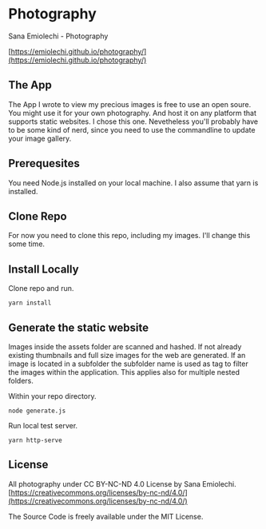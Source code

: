 # Photography
Sana Emiolechi - Photography

[https://emiolechi.github.io/photography/](https://emiolechi.github.io/photography/)


## The App
The App I wrote to view my precious images is free to use an open soure. You might use it for your own photography. And host it on any platform that supports static websites. I chose this one. Nevetheless you'll probably have to be some kind of nerd, since you need to use the commandline to update your image gallery.

## Prerequesites
You need Node.js installed on your local machine. I also assume that yarn is installed.

## Clone Repo
For now you need to clone this repo, including my images. I'll change this some time.

## Install Locally
Clone repo and run.
```
yarn install
```

## Generate the static website
Images inside the assets folder are scanned and hashed. If not already existing thumbnails and full size images for the web are generated. If an image is located in a subfolder the subfolder name is used as tag to filter the images within the application. This applies also for multiple nested folders.

Within your repo directory.
```
node generate.js
```

Run local test server.
```
yarn http-serve
```

## License
All photography under CC BY-NC-ND 4.0 License by Sana Emiolechi. 
[https://creativecommons.org/licenses/by-nc-nd/4.0/](https://creativecommons.org/licenses/by-nc-nd/4.0/)


The Source Code is freely available under the MIT License.